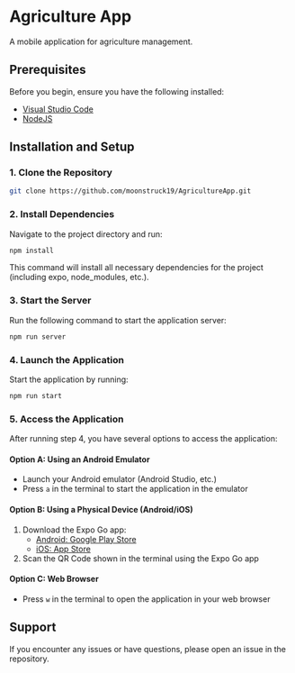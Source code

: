 # Agriculture App

A mobile application for agriculture management.

## Prerequisites

Before you begin, ensure you have the following installed:
- [Visual Studio Code](https://code.visualstudio.com/)
- [NodeJS](https://nodejs.org/)

## Installation and Setup

### 1. Clone the Repository

```bash
git clone https://github.com/moonstruck19/AgricultureApp.git
```

### 2. Install Dependencies

Navigate to the project directory and run:

```bash
npm install
```

This command will install all necessary dependencies for the project (including expo, node_modules, etc.).

### 3. Start the Server

Run the following command to start the application server:

```bash
npm run server
```

### 4. Launch the Application

Start the application by running:

```bash
npm run start
```

### 5. Access the Application

After running step 4, you have several options to access the application:

#### Option A: Using an Android Emulator
- Launch your Android emulator (Android Studio, etc.)
- Press `a` in the terminal to start the application in the emulator

#### Option B: Using a Physical Device (Android/iOS)
1. Download the Expo Go app:
   - [Android: Google Play Store](https://play.google.com/store/apps/details?id=host.exp.exponent)
   - [iOS: App Store](https://apps.apple.com/app/expo-go/id982107779)
2. Scan the QR Code shown in the terminal using the Expo Go app

#### Option C: Web Browser
- Press `w` in the terminal to open the application in your web browser

## Support

If you encounter any issues or have questions, please open an issue in the repository.


